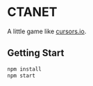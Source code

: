 # CTANET

A little game like <a href="http://cursors.io">cursors.io</a>.

## Getting Start

```cmd
npm install
npm start
```
